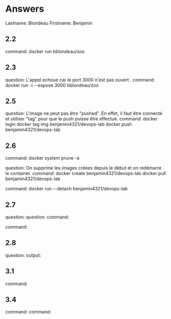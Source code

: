 # Answers

Lastname: Blondeau
Firstname: Benjamin

## 2.2
command: docker run bblondeau/zoo

## 2.3
question: L'appel echoue car le port 3000 n'est pas ouvert .
command: docker run -i --expose 3000 bblondeau/zoo

## 2.5
question: L'image ne peut pas être "pushed". En effet, il faut être connecté et utiliser "tag" pour que le push puisse être effectué.
command: docker login
docker tag img benjamin4321/devops-lab
docker push benjamin4321/devops-lab

## 2.6
command: docker system prune -a

question: On supprime les images créées depuis le début et on redémarre le container.
command: docker create benjamin4321/devops-lab
docker pull benjamin4321/devops-lab

command: docker run --detach benjamin4321/devops-lab

## 2.7
question:
question:
command:

command:

## 2.8
question:
output:

## 3.1
command:

## 3.4
command:
command:
